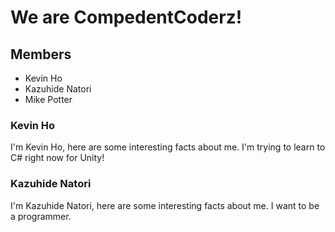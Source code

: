 # We are CompedentCoderz!

## Members
- Kevin Ho 
- Kazuhide Natori
- Mike Potter

### Kevin Ho
I'm Kevin Ho, here are some interesting facts about me. I'm trying to learn to C# right now for Unity!

### Kazuhide Natori
I'm Kazuhide Natori, here are some interesting facts about me. I want to be a programmer. 